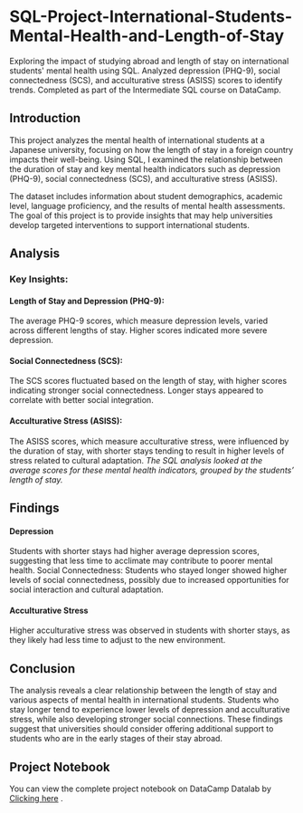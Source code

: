 # SQL-Project-International-Students-Mental-Health-and-Length-of-Stay
Exploring the impact of studying abroad and length of stay on international students' mental health using SQL. Analyzed depression (PHQ-9), social connectedness (SCS), and acculturative stress (ASISS) scores to identify trends. Completed as part of the Intermediate SQL course on DataCamp.
## Introduction
This project analyzes the mental health of international students at a Japanese university, focusing on how the length of stay in a foreign country impacts their well-being. Using SQL, I examined the relationship between the duration of stay and key mental health indicators such as depression (PHQ-9), social connectedness (SCS), and acculturative stress (ASISS).

The dataset includes information about student demographics, academic level, language proficiency, and the results of mental health assessments. The goal of this project is to provide insights that may help universities develop targeted interventions to support international students.

## Analysis
### Key Insights:
#### Length of Stay and Depression (PHQ-9):

The average PHQ-9 scores, which measure depression levels, varied across different lengths of stay. Higher scores indicated more severe depression.
#### Social Connectedness (SCS):

The SCS scores fluctuated based on the length of stay, with higher scores indicating stronger social connectedness. Longer stays appeared to correlate with better social integration.
#### Acculturative Stress (ASISS):

The ASISS scores, which measure acculturative stress, were influenced by the duration of stay, with shorter stays tending to result in higher levels of stress related to cultural adaptation.
_The SQL analysis looked at the average scores for these mental health indicators, grouped by the students’ length of stay._

## Findings
#### Depression
Students with shorter stays had higher average depression scores, suggesting that less time to acclimate may contribute to poorer mental health.
Social Connectedness: Students who stayed longer showed higher levels of social connectedness, possibly due to increased opportunities for social interaction and cultural adaptation.
#### Acculturative Stress
Higher acculturative stress was observed in students with shorter stays, as they likely had less time to adjust to the new environment.
## Conclusion
The analysis reveals a clear relationship between the length of stay and various aspects of mental health in international students. Students who stay longer tend to experience lower levels of depression and acculturative stress, while also developing stronger social connections. These findings suggest that universities should consider offering additional support to students who are in the early stages of their stay abroad.

## Project Notebook
You can view the complete project notebook on DataCamp Datalab by [Clicking here](https://www.datacamp.com/datalab/w/eab096f9-4e33-4858-bf64-d388c8163359/edit)
.

